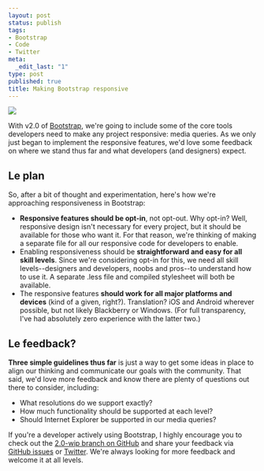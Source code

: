 ```yaml
--- 
layout: post
status: publish
tags: 
- Bootstrap
- Code
- Twitter
meta: 
  _edit_last: "1"
type: post
published: true
title: Making Bootstrap responsive
---
```

<img src="http://www.markdotto.com/wp-content/uploads/2011/10/bootstrap-docs-responsive-wip.png">

With v2.0 of [Bootstrap](https://github.com/twitter/bootstrap/), we're going to include some of the core tools developers need to make any project responsive: media queries. As we only just began to implement the responsive features, we'd love some feedback on where we stand thus far and what developers (and designers) expect.

## Le plan

So, after a bit of thought and experimentation, here's how we're approaching responsiveness in Bootstrap:

- **Responsive features should be opt-in**, not opt-out. Why opt-in? Well, responsive design isn't necessary for every project, but it should be available for those who want it. For that reason, we're thinking of making a separate file for all our responsive code for developers to enable.
- Enabling responsiveness should be **straightforward and easy for all skill levels**. Since we're considering opt-in for this, we need all skill levels--designers and developers, noobs and pros--to understand how to use it. A separate .less file and compiled stylesheet will both be available.
- The responsive features **should work for all major platforms and devices** (kind of a given, right?). Translation? iOS and Android wherever possible, but not likely Blackberry or Windows. (For full transparency, I've had absolutely zero experience with the latter two.)

## Le feedback?

**Three simple guidelines thus far** is just a way to get some ideas in place to align our thinking and communicate our goals with the community. That said, we'd love more feedback and know there are plenty of questions out there to consider, including:

- What resolutions do we support exactly?
- How much functionality should be supported at each level?
- Should Internet Explorer be supported in our media queries?

If you're a developer actively using Bootstrap, I highly encourage you to check out the [2.0-wip branch on GitHub](https://github.com/twitter/bootstrap/tree/2.0-wip) and share your feedback via [GitHub issues](https://github.com/twitter/bootstrap/issues?state=open) or [Twitter](http://twitter.com/twbootstrap). We're always looking for more feedback and welcome it at all levels.
